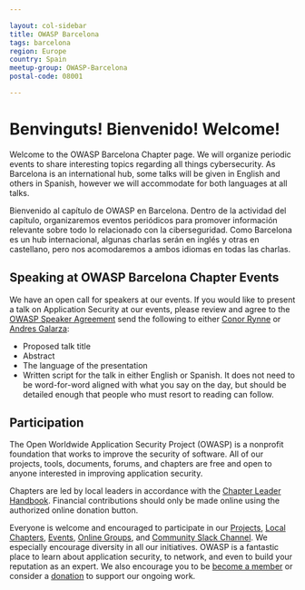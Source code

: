 ```yaml
---

layout: col-sidebar
title: OWASP Barcelona
tags: barcelona
region: Europe
country: Spain
meetup-group: OWASP-Barcelona
postal-code: 08001

---
```


# Benvinguts! Bienvenido! Welcome!
Welcome to the OWASP Barcelona Chapter page. We will organize periodic events to share interesting topics regarding all things cybersecurity. As Barcelona is an international hub, some talks will be given in English and others in Spanish, however we will accommodate for both languages at all talks.

Bienvenido al capítulo de OWASP en Barcelona. Dentro de la actividad del capítulo, organizaremos eventos periódicos para promover información relevante sobre todo lo relacionado con la ciberseguridad. Como Barcelona es un hub internacional, algunas charlas serán en inglés y otras en castellano, pero nos acomodaremos a ambos idiomas en todas las charlas.

## Speaking at OWASP Barcelona Chapter Events
We have an open call for speakers at our events. If you would like to present a talk on Application Security at our events, please review and agree to the [OWASP Speaker Agreement](/www-policy/speaker-agreement) send the following to either [Conor Rynne](mailto:conor.rynne@owasp.org) or [Andres Galarza](mailto:andres.galarza@owasp.org):

- Proposed talk title
- Abstract
- The language of the presentation
- Written script for the talk in either English or Spanish. It does not need to be word-for-word aligned with what you say on the day, but should be detailed enough that people who must resort to reading can follow.

## Participation
The Open Worldwide Application Security Project (OWASP) is a nonprofit foundation that works to improve the security of software. All of our projects, tools, documents, forums, and chapters are free and open to anyone interested in improving application security. 

Chapters are led by local leaders in accordance with the [Chapter Leader Handbook](/www-policy/rules-of-procedure/chapter-handbook). Financial contributions should only be made online using the authorized online donation button.

Everyone is welcome and encouraged to participate in our [Projects](/projects), [Local Chapters](/chapters), [Events](/events), [Online Groups](https://groups.google.com/a/owasp.com/), and [Community Slack Channel](https://owasp.slack.com/). We especially encourage diversity in all our initiatives. OWASP is a fantastic place to learn about application security, to network, and even to build your reputation as an expert. We also encourage you to be [become a member](/membership) or consider a [donation](/donate) to support our ongoing work.
